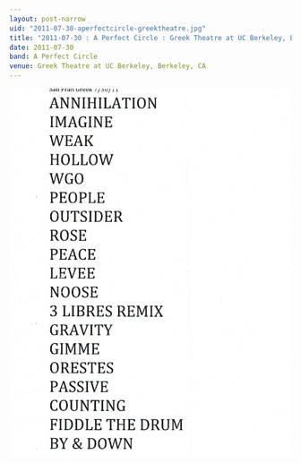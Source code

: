 ```yaml
---
layout: post-narrow
uid: "2011-07-30-aperfectcircle-greektheatre.jpg"
title: "2011-07-30 : A Perfect Circle : Greek Theatre at UC Berkeley, Berkeley, CA"
date: 2011-07-30
band: A Perfect Circle
venue: Greek Theatre at UC Berkeley, Berkeley, CA
---
```


<div class="showcase">
  <img src="/img/2011/07/20110730-APerfectCircle-GreekTheatre.jpg" alt="2011-07-30-aperfectcircle-greektheatre.jpg">
</div>
